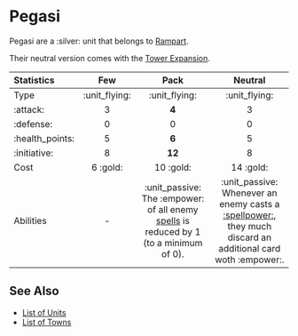 # Pegasi

Pegasi are a :silver: unit that belongs to [Rampart](../towns/rampart.md).

Their neutral version comes with the [Tower Expansion](../content.md).


| Statistics | Few | Pack | Neutral |
| :--- | :---: | :---: | :---: |
| Type | :unit_flying: | :unit_flying: | :unit_flying: |
| :attack: | 3 | **4** | 3 |
| :defense: | 0 | 0 | 0 |
| :health_points: | 5 | **6** | 5 |
| :initiative: | 8 | **12** | 8 |
| Cost | 6 :gold: | 10 :gold: | 14 :gold: |
| Abilities | - | :unit_passive: The :empower: of all enemy [spells](../spells.md) is reduced by 1 (to a minimum of 0). | :unit_passive: Whenever an enemy casts a [:spellpower:](../spells.md), they much discard an additional card woth :empower:. |


## See Also

- [List of Units](../units.md)
- [List of Towns](../towns.md)

